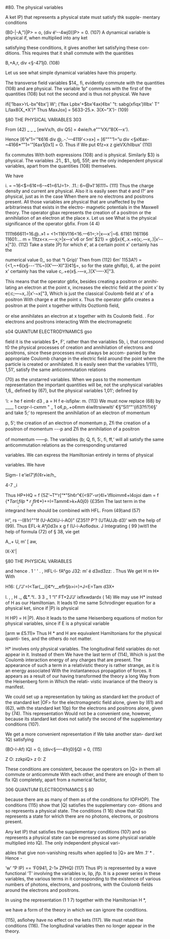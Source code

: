 #80. The physical variables

A ket IP) that represents a physical state must satisfy thk supple-
mentary conditions

(B0-|-A,")|P> = o, (div é‘--4wj0)]P> = 0. (107)
A dynamical variable is physical if, when multiplied into any ket

satisfying these conditions, it gives another ket satisfying these con-
ditions. This requires that it shall commute with the quantities

B,+A,r, div <§-471j0. (108)

Let us see what simple dynamical variables have this property.

The transverse field variables $14,, ﬁ, evidently commute with the
quantities (108) and are physical. The variable 1p“ commutes with
the first of the quantities (108) but not the second and is thus not
physical. We have

iﬁ[‘1bax>‘rL-bx"¢bx'] W‘; (‘ﬂax Lpbx'+$bx'¢ax)¢bx'
"t: sabg(xﬁqx’)lllbx' T“ L/Iax8(X_*X')°
Thus MaxJox] = 5633-25.». 3(X~"X’)- (109)

§80 THE PHYSICAL VARIABLES 303

From (42) _ _ _
[ewVx/h, div Q5] = 4wie/h.e""’VX/”8(X—x').

Hence
[6”e”1='”¢616 div @,.-.'—4119'<>x»] = [6"""’1=”u div <§xl¢ax-~4166*“"1='”[¢ax1j0x1]
= O.
Thus if We put ¢fz=x z gieVX/hllbux’ (110)

ﬁx commutes With both expressions (108) and is physical. Similarly
$3} is physical. The variables .21., $1., tpfj, 55f; are the only independent
physical variables, apart from the quantities (108) themselves.

We have

i. = ~16<$=61¢=6-~¢1=61J=1>. .11.: 6~@»1'*16111*~ (111)
Thus the charge density and current are physical. Also it is easily
seen that é and l?‘ are physical, just as in the case When there are
no electrons and positrons present. All those variables are physical
that are unaffected by the arbitrariness that exists in the electro-
magnetic potentials in the Maxwell theory.
The operator gbax represents the creation of a positron or the
annihilation of an electron at the place x. Let us see What is the
physical signiﬁcance of the operator gbﬁx. From (4 4)

1111t66611=16.@..»1 = <1<116V116<16.—61=;>|x—x'|~6.
61161 1161166 11601:... m = 11tzx<x.—-x;>|x—x'v6
or 5m’ $21} = gb§x{€,.x.+e(x;.—x,.)|x’--x|"3}. (112)
Take a state ]P) for which é‘, at a certain point x' certainly has the

numerical value 0,, so that
 “t Grip)‘
Then from (112)
6m’ 1153A?) = {<1,~+6(x§---'1%~)IX’—-XI"3}¢1§=<IP>,
so for the state ghiﬂp), 6,. at the point x' certainly has the value
c,.+e(x§.-—x,.)[X’-—-X|"3.

This means that the operator gbﬁx, besides creating a positron or annihi-
lating an electron at the point x, increases the electric ﬁeld at the
point x’ by e(:c;—~x,.)|x’-~x["3, Which is just the classical Coulomb
ﬁeld at x' of a positron With charge e at the point x. Thus the operator
gbﬁx creates a positron at the point x together with/its Ooztlomb ﬁeld,

or else annihilates an electron at x together with its Coulomb ﬁeld.
. For electrons and positrons interacting With the electromagnetic

s04 QUANTUM ELECTRODYNAMICS gso

ﬁeld it is the variables $*, F‘, rather than the variables 5b, i, that
correspond t0 the physical processes of creation and annihilation of
electrons and positrons, since these processes must always be accom-
panied by the appropriate Coulomb change in the electric ﬁeld around
the point where the particle is created or annihilated. It is easily seen
that the variables 1/111}, 1,51‘, satisfy the same anticommutation relations

(70) as the unstarred variables. When we pass to the momentum
representation the important quantities will be, not the unphysical
variables 1,6,, deﬁned by (67), but the physical variables 1,01‘; deﬁned by

‘i: = he f ei<xp>m¢r d3 , a = H f e-isﬁplw: m. (113)
We must now replace (68) by
____ 1 cxrpr-l-cxmm " _ 1 o¢,p,.+o¢mm
éiwlltrsiwwlti’ €§”5l1“"'(iﬁ3?ﬁ?)¢§’
and take 5;‘ to represent the annihilation of an electron of momentum

p, 5’; the creation of an electron of momentum p, Zﬁ the creation of
a positron of momentum ---p and Zﬁ the annihilation of a positron

of momentum ——p. The variables (b; Q, ﬁ, 5:, ﬁ, ff,‘ will all satisfy
the same anticommutation relations as the corresponding unstarred

variables.
We can express the Hamiltonian entirely in terms of physical

variables. We have

Sigm- I e'iel7’jﬁ(¢r+ie/h_ 

4-7 _i

Thus
HP+HQ = f {5Z‘~T°‘r[“*"5h¢r"€(<97’-vr)¢l+‘iﬂloimm¢+l4ojoi dam
= f {$*Tar(____ifilp*r___eﬂr¢*)+$=I=Tamm¢>k+A0j0} {£35m
The last term in the integrand here should be combined with HFL.
From (49)and (57)

H”, rs --(81r)""1f (U-AOXU-i-AO)" (Z351?
P’?  (UTAUJb d3)‘
with the help of (99). Thus
EFL-k  A°j0d3x x g f (U-i-Aoﬂodsx. J
Integrating ( 99 )witl1 the help of formula (72) of § 38, vie get

A,,+ U, m’ [  aw,

lX-X’|

§80 THE PHYSICAL VARIABLES

and hence
. 1 ' ' . ,
HFL-I- fA°go J32: m’ é    d3xd3zz: .
Thus We get H m H*
With

H16:  {,/'J'=I<Tar(__i]i¢*r__eﬂr§b>i=)+J=E=Tam  d3X+

l.   , ,
H ._ ___{L"__.°l.._ 3 3 _ 1
“l” FT+2J‘J‘ ixﬂxwdardx ( 14)
We may use H* instead of H as our Hamiltonian. It leads t0 me
same Schrodinger equation for a physical ket, since if |P) is physical

H HP) = H |P).
Also it leads to the same Heisenberg equations of motion for physical
variables, since if E is a physical variable

[arm w £5.11)»
Thus H * and H are equivalent Hamiltonians for the physical quanti-
ties, and the others do not matter.

H* involves only physical variables. The longitudinal ﬁeld variables
do not appear in it. Instead of them We have the last term of (114),
Which is just the Coulomb interaction energy of any charges that are
present. The appearance of such a term in a relativistic theory is
rather strange, as it is an energy associated With the instantaneous
propagation of forces. It appears as a result of our having transformed
the theory a long Way from the Heisenberg form in Which the relati-
vistic invariance of the theory is manifest.

We could set up a representation by taking as standard ket the
product of the standard ket |OF> for the electromagnetic ﬁeld alone,
given by (61) and (62), with the standard ket 10p) for the electrons
and positrons alone, given by (74). This representation Would not be
a convenient one, however, because its standard ket does not satisfy
the second of the supplementary conditions (107).

We get a more convenient representation if We take another stan-
dard ket 1Q) satisfying

(BO-I-Af) IQ) = 0, (div<§—-41rj0)§Q) = 0, (115)

 Z O: zzkpiQ> z 0:  Z  

These conditions are consistent, because the operators on |Q> in
them all commute or anticommute With each other, and there are
enough of them to fix IQ) completely, apart from a numerical factor,

306 QUANTUM ELECTRODYNAMICS § 80

because there are as many of them as of the conditions for IOFHOP).
The conditions (115) show that |Q) satisﬁes the supplementary con-
ditions and so represents a physical state. The conditions (1 16) show
that IQ) represents a state for wlrich there are no photons, electrons,
or positrons present.

Any ket IP) that satisﬁes the supplementary conditions (107) and
so represents a physical state can be expressed as some physical
variable multiplied into IQ). The only independent physical vari-

ables that give non-vanishing results when applied to |Q> are Mm
.1‘ * . Hence -

‘w’ “P IP) == ‘F0941, 2-1» ZPHQ) (117)
Thus IP) is represented by a wave functional ‘T’ involving the variables
ix, lip, jfp. It is a power series in these variables, the various terms
in it corresponding to the existence of various numbers of photons,
electrons, and positrons, with the Coulomb ﬁelds around the electrons
and positrons.

In using the representation (1 1 7) together with the Hamiltonian H *,

we have a form of the theory in which we can ignore the conditions.

(115), asﬁohey have no effect on the kets (117). We must retain the
conditions (116). The longitudinal variables then no longer appear
in the theory.
